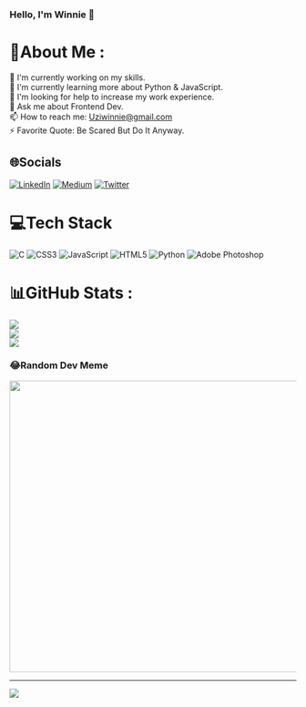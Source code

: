 ### Hello, I'm Winnie 👋

# 💫About Me :
🔭 I'm currently working on my skills.\
🌱 I'm currently learning more about Python & JavaScript.\
👯 I'm looking for help to increase my work experience.\
💬 Ask me about Frontend Dev.\
📫 How to reach me: Uziwinnie@gmail.com\
⚡ Favorite Quote: Be Scared But Do It Anyway.

## 🌐Socials
[![LinkedIn](https://img.shields.io/badge/LinkedIn-%230077B5.svg?logo=linkedin&logoColor=white)](https://linkedin.com/in/https://www.linkedin.com/in/uziwinnie) [![Medium](https://img.shields.io/badge/Medium-12100E?logo=medium&logoColor=white)](https://medium.com/@@uziwinnie) [![Twitter](https://img.shields.io/badge/Twitter-%231DA1F2.svg?logo=Twitter&logoColor=white)](https://twitter.com/@uziwinnie) 

# 💻Tech Stack
![C](https://img.shields.io/badge/c-%2300599C.svg?style=for-the-badge&logo=c&logoColor=white) ![CSS3](https://img.shields.io/badge/css3-%231572B6.svg?style=for-the-badge&logo=css3&logoColor=white) ![JavaScript](https://img.shields.io/badge/javascript-%23323330.svg?style=for-the-badge&logo=javascript&logoColor=%23F7DF1E) ![HTML5](https://img.shields.io/badge/html5-%23E34F26.svg?style=for-the-badge&logo=html5&logoColor=white) ![Python](https://img.shields.io/badge/python-3670A0?style=for-the-badge&logo=python&logoColor=ffdd54) ![Adobe Photoshop](https://img.shields.io/badge/adobephotoshop-%2331A8FF.svg?style=for-the-badge&logo=adobephotoshop&logoColor=white)
# 📊GitHub Stats :
![](https://github-readme-stats.vercel.app/api?username=Whiney96&theme=flag-india&hide_border=true&include_all_commits=true&count_private=false)<br/>
![](https://github-readme-streak-stats.herokuapp.com/?user=Whiney96&theme=flag-india&hide_border=true)<br/>
![](https://github-readme-stats.vercel.app/api/top-langs/?username=Whiney96&theme=flag-india&hide_border=true&include_all_commits=true&count_private=false&layout=compact)

### 😂Random Dev Meme
<img src="https://random-memer.herokuapp.com/" width="512px"/>

---
[![](https://visitcount.itsvg.in/api?id=Whiney96&icon=0&color=0)](https://visitcount.itsvg.in)
